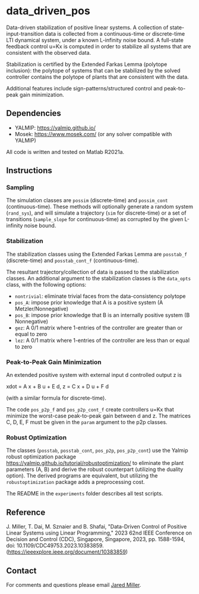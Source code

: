 # data_driven_pos
Data-driven stabilization of positive linear systems. 
A collection of state-input-transition data is collected from a continuous-time or discrete-time LTI dynamical system, under a known L-infinity noise bound. A full-state feedback control u=Kx is computed in order to stabilize all systems that are consistent with the observed data.

Stabilization is certified by the Extended Farkas Lemma (polytope inclusion): the polytope of systems that can be stabilized by the solved controller contains the polytope of plants that are consistent with the data.

Additional features include sign-patterns/structured control and peak-to-peak gain minimization.

## Dependencies

- YALMIP: https://yalmip.github.io/
- Mosek: https://www.mosek.com/ (or any solver compatible with YALMIP)

All code is written and tested on Matlab R2021a.


## Instructions


### Sampling
The simulation classes are `possim` (discrete-time) and `possim_cont` (continuous-time). These methods will optionally generate a random system (`rand_sys`), and will simulate a trajectory (`sim` for discrete-time) or a set of transitions (`sample_slope` for continuous-time) as corrupted by the given L-infinity noise bound. 

### Stabilization
The stabilization classes using the Extended Farkas Lemma are `posstab_f` (discrete-time) and `posstab_cont_f` (continuous-time).

The resultant trajectory/collection of data is passed to the stabilization classes. An additional argument to the stabilization classes is the `data_opts` class, with the following options:
- `nontrivial`: eliminate trivial faces from the data-consistency polytope
- `pos_A`: impose prior knowledge that A is a positive system (A Metzler/Nonnegative)
- `pos_B`: impose prior knowledge that B is an internally  positive system (B Nonnegative)
- `gez`: A 0/1 matrix where 1-entries of the controller are greater than or equal to zero
- `lez`: A 0/1 matrix where 1-entries of the controller are less  than or equal to zero

### Peak-to-Peak Gain Minimization

An extended positive system with external input d controlled output z is

xdot = A x + B u + E d, z = C x + D u + F d

(with a similar formula for discrete-time).

The code `pos_p2p_f` and `pos_p2p_cont_f` create controllers u=Kx that minimize the worst-case peak-to-peak gain between d and z. The matrices C, D, E, F must be given in the `param` argument to the p2p classes.

### Robust Optimization

The classes (`posstab`, `posstab_cont`, `pos_p2p`, `pos_p2p_cont`) use the Yalmip robust optimization package https://yalmip.github.io/tutorial/robustoptimization/ to eliminate the plant parameters (A, B) and derive the robust counterpart (utilizing the duality option). The derived programs are equivalent, but utilizing the `robustoptimization` package adds a preprocessing cost.

The README in the `experiments` folder describes all test scripts.

## Reference
J. Miller, T. Dai, M. Sznaier and B. Shafai, "Data-Driven Control of Positive Linear Systems using Linear Programming," 2023 62nd IEEE Conference on Decision and Control (CDC), Singapore, Singapore, 2023, pp. 1588-1594, doi: 10.1109/CDC49753.2023.10383859. (https://ieeexplore.ieee.org/document/10383859)

## Contact
For comments and questions please email [Jared Miller](mailto:jarmiller@control.ee.ethz.ch?Subject=data_driven_pos).

